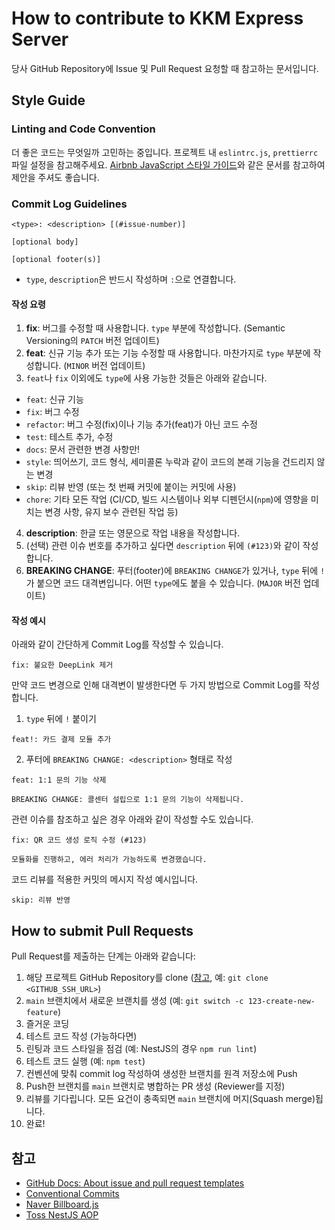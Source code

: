 # How to contribute to KKM Express Server

당사 GitHub Repository에 Issue 및 Pull Request 요청할 때 참고하는 문서입니다.

## Style Guide

### Linting and Code Convention

더 좋은 코드는 무엇일까 고민하는 중입니다. 프로젝트 내 `eslintrc.js`, `prettierrc` 파일 설정을 참고해주세요. [Airbnb JavaScript 스타일 가이드](https://github.com/airbnb/javascript)와 같은 문서를 참고하여 제안을 주셔도 좋습니다.

### Commit Log Guidelines

```
<type>: <description> [(#issue-number)]

[optional body]

[optional footer(s)]
```

- `type`, `description`은 반드시 작성하며 `:`으로 연결합니다.

#### 작성 요령

1. **fix**: 버그를 수정할 때 사용합니다. `type` 부분에 작성합니다. (Semantic Versioning의 `PATCH` 버전 업데이트)
2. **feat**: 신규 기능 추가 또는 기능 수정할 때 사용합니다. 마찬가지로 `type` 부분에 작성합니다. (`MINOR` 버전 업데이트)
3. `feat`나 `fix` 이외에도 `type`에 사용 가능한 것들은 아래와 같습니다.

- `feat`: 신규 기능
- `fix`: 버그 수정
- `refactor`: 버그 수정(fix)이나 기능 추가(feat)가 아닌 코드 수정
- `test`: 테스트 추가, 수정
- `docs`: 문서 관련한 변경 사항만!
- `style`: 띄어쓰기, 코드 형식, 세미콜론 누락과 같이 코드의 본래 기능을 건드리지 않는 변경
- `skip`: 리뷰 반영 (또는 첫 번째 커밋에 붙이는 커밋에 사용)
- `chore`: 기타 모든 작업 (CI/CD, 빌드 시스템이나 외부 디펜던시(`npm`)에 영향을 미치는 변경 사항, 유지 보수 관련된 작업 등)

4. **description**: 한글 또는 영문으로 작업 내용을 작성합니다.
5. (선택) 관련 이슈 번호를 추가하고 싶다면 `description` 뒤에 `(#123)`와 같이 작성합니다.
6. **BREAKING CHANGE**: 푸터(footer)에 `BREAKING CHANGE`가 있거나, `type` 뒤에 `!`가 붙으면 코드 대격변입니다. 어떤 `type`에도 붙을 수 있습니다. (`MAJOR` 버전 업데이트)

#### 작성 예시

아래와 같이 간단하게 Commit Log를 작성할 수 있습니다.

```
fix: 불요한 DeepLink 제거
```

만약 코드 변경으로 인해 대격변이 발생한다면 두 가지 방법으로 Commit Log를 작성합니다.

1. `type` 뒤에 `!` 붙이기

```
feat!: 카드 결제 모듈 추가
```

2. 푸터에 `BREAKING CHANGE: <description>` 형태로 작성

```
feat: 1:1 문의 기능 삭제

BREAKING CHANGE: 콜센터 설립으로 1:1 문의 기능이 삭제됩니다.
```

관련 이슈를 참조하고 싶은 경우 아래와 같이 작성할 수도 있습니다.

```
fix: QR 코드 생성 로직 수정 (#123)

모듈화를 진행하고, 에러 처리가 가능하도록 변경했습니다.
```

코드 리뷰를 적용한 커밋의 메시지 작성 예시입니다.

```
skip: 리뷰 반영
```

## How to submit Pull Requests

Pull Request를 제출하는 단계는 아래와 같습니다:

1. 해당 프로젝트 GitHub Repository를 clone ([참고](https://docs.github.com/en/get-started/getting-started-with-git/about-remote-repositories), 예: `git clone <GITHUB_SSH_URL>`)
2. `main` 브랜치에서 새로운 브랜치를 생성 (예: `git switch -c 123-create-new-feature`)
3. 즐거운 코딩
4. 테스트 코드 작성 (가능하다면)
5. 린팅과 코드 스타일을 점검 (예: NestJS의 경우 `npm run lint`)
6. 테스트 코드 실행 (예: `npm test`)
7. 컨벤션에 맞춰 commit log 작성하여 생성한 브랜치를 원격 저장소에 Push
8. Push한 브랜치를 `main` 브랜치로 병합하는 PR 생성 (Reviewer를 지정)
9. 리뷰를 기다립니다. 모든 요건이 충족되면 `main` 브랜치에 머지(Squash merge)됩니다.
10. 완료!

## 참고

- [GitHub Docs: About issue and pull request templates](https://docs.github.com/en/communities/using-templates-to-encourage-useful-issues-and-pull-requests/about-issue-and-pull-request-templates)
- [Conventional Commits](https://www.conventionalcommits.org/en/v1.0.0/)
- [Naver Billboard.js](https://github.com/naver/billboard.js)
- [Toss NestJS AOP](https://github.com/toss/nestjs-aop)
